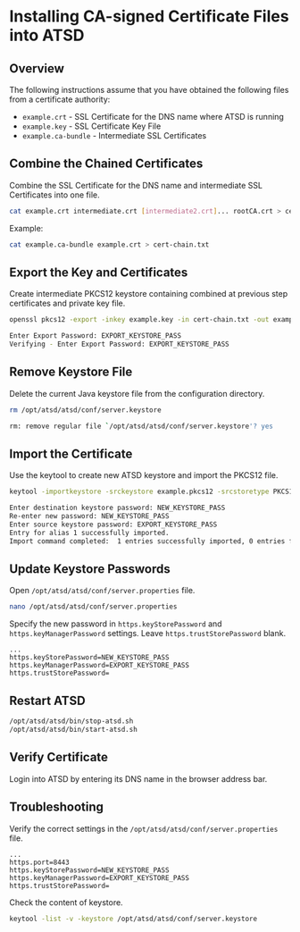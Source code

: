 # Installing CA-signed Certificate Files into ATSD

## Overview

The following instructions assume that you have obtained the following files from a certificate authority:

* `example.crt` - SSL Certificate for the DNS name where ATSD is running
* `example.key` - SSL Certificate Key File
* `example.ca-bundle` - Intermediate SSL Certificates


## Combine the Chained Certificates 

Combine the SSL Certificate for the DNS name and intermediate SSL Certificates into one file.

```bash
cat example.crt intermediate.crt [intermediate2.crt]... rootCA.crt > cert-chain.txt
```

Example:

```bash
cat example.ca-bundle example.crt > cert-chain.txt
```

## Export the Key and Certificates

Create intermediate PKCS12 keystore containing combined at previous step certificates and private key file.

```bash
openssl pkcs12 -export -inkey example.key -in cert-chain.txt -out example.pkcs12
```

```bash
Enter Export Password: EXPORT_KEYSTORE_PASS
Verifying - Enter Export Password: EXPORT_KEYSTORE_PASS
```

## Remove Keystore File

Delete the current Java keystore file from the configuration directory.

```bash
rm /opt/atsd/atsd/conf/server.keystore
```

```bash
rm: remove regular file `/opt/atsd/atsd/conf/server.keystore'? yes
```

## Import the Certificate	
	
Use the keytool to create new ATSD keystore and import the PKCS12 file.

```bash
keytool -importkeystore -srckeystore example.pkcs12 -srcstoretype PKCS12 -destkeystore /opt/atsd/atsd/conf/server.keystore
```

```bash
Enter destination keystore password: NEW_KEYSTORE_PASS
Re-enter new password: NEW_KEYSTORE_PASS
Enter source keystore password: EXPORT_KEYSTORE_PASS
Entry for alias 1 successfully imported.
Import command completed:  1 entries successfully imported, 0 entries failed or cancelled
```

## Update Keystore Passwords

Open `/opt/atsd/atsd/conf/server.properties` file.

```bash
nano /opt/atsd/atsd/conf/server.properties
```

Specify the new password in `https.keyStorePassword` and `https.keyManagerPassword` settings. Leave `https.trustStorePassword` blank.

```properties
...
https.keyStorePassword=NEW_KEYSTORE_PASS
https.keyManagerPassword=EXPORT_KEYSTORE_PASS
https.trustStorePassword=
```

## Restart ATSD

```bash
/opt/atsd/atsd/bin/stop-atsd.sh
/opt/atsd/atsd/bin/start-atsd.sh
```

## Verify Certificate

Login into ATSD by entering its DNS name in the browser address bar.


## Troubleshooting

Verify the correct settings in the `/opt/atsd/atsd/conf/server.properties` file.

```properties
...
https.port=8443
https.keyStorePassword=NEW_KEYSTORE_PASS
https.keyManagerPassword=EXPORT_KEYSTORE_PASS
https.trustStorePassword=
```

Check the content of keystore.

```bash
keytool -list -v -keystore /opt/atsd/atsd/conf/server.keystore
```